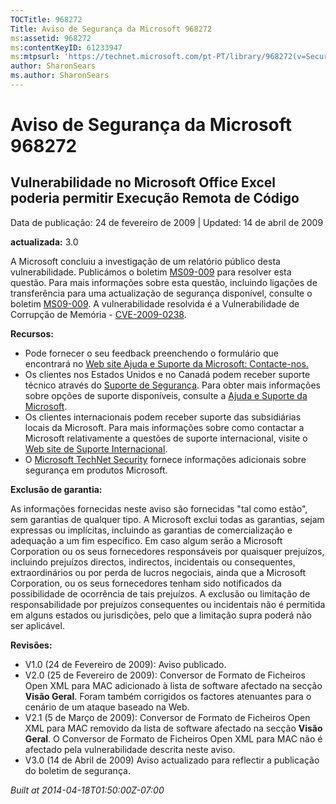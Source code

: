 ```yaml
---
TOCTitle: 968272
Title: Aviso de Segurança da Microsoft 968272
ms:assetid: 968272
ms:contentKeyID: 61233947
ms:mtpsurl: 'https://technet.microsoft.com/pt-PT/library/968272(v=Security.10)'
author: SharonSears
ms.author: SharonSears
---
```


Aviso de Segurança da Microsoft 968272
======================================

Vulnerabilidade no Microsoft Office Excel poderia permitir Execução Remota de Código
------------------------------------------------------------------------------------

Data de publicação: 24 de fevereiro de 2009 | Updated: 14 de abril de 2009

**actualizada:** 3.0

A Microsoft concluiu a investigação de um relatório público desta vulnerabilidade. Publicámos o boletim [MS09-009](http://go.microsoft.com/fwlink/?linkid=143568) para resolver esta questão. Para mais informações sobre esta questão, incluindo ligações de transferência para uma actualização de segurança disponível, consulte o boletim [MS09-009](http://go.microsoft.com/fwlink/?linkid=143568). A vulnerabilidade resolvida é a Vulnerabilidade de Corrupção de Memória - [CVE-2009-0238](http://www.cve.mitre.org/cgi-bin/cvename.cgi?name=cve-2009-0238).

**Recursos:**

-   Pode fornecer o seu feedback preenchendo o formulário que encontrará no [Web site Ajuda e Suporte da Microsoft: Contacte-nos.](https://support.microsoft.com/common/survey.aspx?scid=sw;en;1257&amp;showpage=1&amp;ws=technet&amp;sd=tech)
-   Os clientes nos Estados Unidos e no Canadá podem receber suporte técnico através do [Suporte de Segurança](http://go.microsoft.com/fwlink/?linkid=21131). Para obter mais informações sobre opções de suporte disponíveis, consulte a [Ajuda e Suporte da Microsoft](http://support.microsoft.com/).
-   Os clientes internacionais podem receber suporte das subsidiárias locais da Microsoft. Para mais informações sobre como contactar a Microsoft relativamente a questões de suporte internacional, visite o [Web site de Suporte Internacional](http://go.microsoft.com/fwlink/?linkid=21155).
-   O [Microsoft TechNet Security](http://go.microsoft.com/fwlink/?linkid=21132) fornece informações adicionais sobre segurança em produtos Microsoft.

**Exclusão de garantia:**

As informações fornecidas neste aviso são fornecidas "tal como estão", sem garantias de qualquer tipo. A Microsoft exclui todas as garantias, sejam expressas ou implícitas, incluindo as garantias de comercialização e adequação a um fim específico. Em caso algum serão a Microsoft Corporation ou os seus fornecedores responsáveis por quaisquer prejuízos, incluindo prejuízos directos, indirectos, incidentais ou consequentes, extraordinários ou por perda de lucros negociais, ainda que a Microsoft Corporation, ou os seus fornecedores tenham sido notificados da possibilidade de ocorrência de tais prejuízos. A exclusão ou limitação de responsabilidade por prejuízos consequentes ou incidentais não é permitida em alguns estados ou jurisdições, pelo que a limitação supra poderá não ser aplicável.

**Revisões:**

-   V1.0 (24 de Fevereiro de 2009): Aviso publicado.
-   V2.0 (25 de Fevereiro de 2009): Conversor de Formato de Ficheiros Open XML para MAC adicionado à lista de software afectado na secção **Visão Geral**. Foram também corrigidos os factores atenuantes para o cenário de um ataque baseado na Web.
-   V2.1 (5 de Março de 2009): Conversor de Formato de Ficheiros Open XML para MAC removido da lista de software afectado na secção **Visão Geral**. O Conversor de Formato de Ficheiros Open XML para MAC não é afectado pela vulnerabilidade descrita neste aviso.
-   V3.0 (14 de Abril de 2009) Aviso actualizado para reflectir a publicação do boletim de segurança.

*Built at 2014-04-18T01:50:00Z-07:00*
